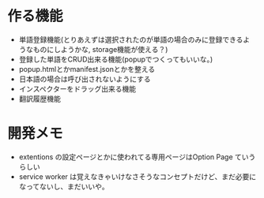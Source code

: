 # 作る機能

- 単語登録機能(とりあえずは選択されたのが単語の場合のみに登録できるようなものにしようかな, storage機能が使える？)
- 登録した単語をCRUD出来る機能(popupでつくってもいいな。)
- popup.htmlとかmanifest.jsonとかを整える
- 日本語の場合は呼び出されないようにする
- インスペクターをドラッグ出来る機能
- 翻訳履歴機能


# 開発メモ

- extentions の設定ページとかに使われてる専用ページはOption Page ていうらしい
- service worker は覚えなきゃいけなさそうなコンセプトだけど、まだ必要になってないし、まだいいや。
